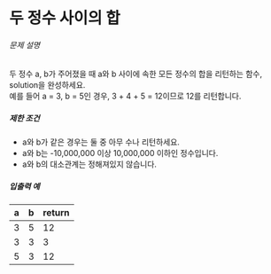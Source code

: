 # 두 정수 사이의 합

<h6>문제 설명</h6>
<p>
두 정수 a, b가 주어졌을 때 a와 b 사이에 속한 모든 정수의 합을 리턴하는 함수, solution을 완성하세요.
<br>
    예를 들어 a = 3, b = 5인 경우, 3 + 4 + 5 = 12이므로 12를 리턴합니다.
</p>

<h5>제한 조건</h5>

<ul>
    <li>a와 b가 같은 경우는 둘 중 아무 수나 리턴하세요.</li>
    <li>a와 b는 -10,000,000 이상 10,000,000 이하인 정수입니다.</li>
    <li>a와 b의 대소관계는 정해져있지 않습니다.</li>
</ul>

<h5>입출력 예</h5>
<table>
    <thead>
        <tr>
            <th>a</th>
            <th>b</th>
            <th>return</th>
        </tr>
    </thead>
    <tbody>
        <tr>
            <td>3</td>
            <td>5</td>
            <td>12</td>
        </tr>
        <tr>
            <td>3</td>
            <td>3</td>
            <td>3</td>
        </tr>
        <tr>
            <td>5</td>
            <td>3</td>
            <td>12</td>
        </tr>
    </tbody>
</table>